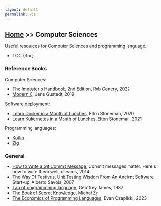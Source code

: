 ```yaml
---
layout: default
permalink: /cs
---
```


## [Home](/) >> Computer Sciences

Useful resources for Computer Sciences and programming language.

* TOC
{:toc}

### Reference Books

Computer Sciences:
* [The Imposter's Handbook](https://bigmachine.io/), 2nd Edition, Rob Conery, 2022
* [Modern C](https://gustedt.gitlabpages.inria.fr/modern-c/), Jens Gustedt, 2019

Software deployment:
* [Learn Docker in a Month of Lunches](https://www.manning.com/books/learn-docker-in-a-month-of-lunches), Elton Stoneman, 2020
* [Learn Kubernetes in a Month of Lunches](https://www.manning.com/books/learn-kubernetes-in-a-month-of-lunches), Elton Stoneman, 2021

Programming languages:
* [Kotlin](./kt)
* [Zig](./zg)

### General

* [How to Write a Git Commit Message](https://cbea.ms/git-commit/), Commit messages matter. Here's how to write them well, cbeams, 2014
* [The Way Of Testivus](http://www.agitar.com/downloads/TheWayOfTestivus.pdf), Unit Testing Wisdom From An Ancient Software Start-up, Alberto Savoia, 2007
* [Tao of programmning language](https://www.mit.edu/~xela/tao.html), Geoffrey James, 1987
* [The Book of Secret Knowledge](https://github.com/trimstray/the-book-of-secret-knowledge), Michał Ży
* [The Economics of Programming Languages](https://www.youtube.com/watch?v=XZ3w_jec1v8), Evan Czaplicki, 2023
